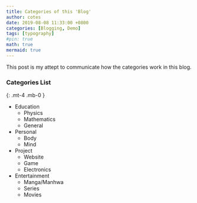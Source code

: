 ```yaml
---
title: Categories of this 'Blog'
author: cotes
date: 2019-08-08 11:33:00 +0800
categories: [Blogging, Demo]
tags: [typography]
#pin: true
math: true
mermaid: true
---
```


This post is my attept to communicate how the categories work in this blog. 

### Categories List
{: .mt-4 .mb-0 }

- Education
  + Physics
  + Mathematics
  + General 
- Personal
  + Body
  + Mind
- Project
  + Website
  + Game
  + Electronics
- Entertainment
  + Manga/Manhwa
  + Series
  + Movies
 
